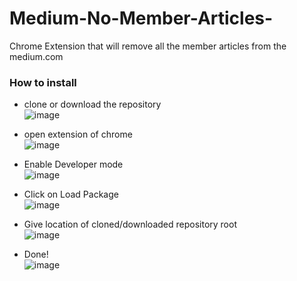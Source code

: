 # Medium-No-Member-Articles-
Chrome Extension that will remove all the member articles from the medium.com


### How to install

- clone or download the repository
<br> ![image](https://user-images.githubusercontent.com/11576342/212145604-d347c226-3030-49f6-9cff-079e186010e2.png)

- open extension of chrome
<br> ![image](https://user-images.githubusercontent.com/11576342/212145702-80e845e6-0601-45e2-ab0c-3cda055ab02d.png)

- Enable Developer mode
<br> ![image](https://user-images.githubusercontent.com/11576342/212145765-f89f0ae1-83fe-4303-8476-40e6f6a7bb74.png)

- Click on Load Package
<br> ![image](https://user-images.githubusercontent.com/11576342/212145872-e3b251ee-ef91-4822-a88c-24d78dfbf2a4.png)

- Give location of cloned/downloaded repository root
<br> ![image](https://user-images.githubusercontent.com/11576342/212146023-135860dc-0a53-4193-a2d5-6be94da69d3c.png)

- Done!
<br> ![image](https://user-images.githubusercontent.com/11576342/212146128-ace3a913-1e5c-4ad8-8820-cc55dc59eab9.png)



